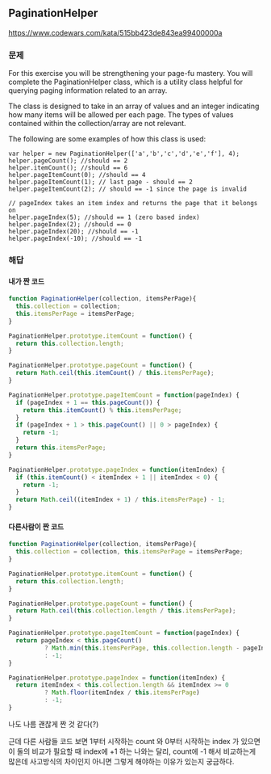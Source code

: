 ## PaginationHelper
https://www.codewars.com/kata/515bb423de843ea99400000a

### 문제
For this exercise you will be strengthening your page-fu mastery. You will complete the PaginationHelper class, which is a utility class helpful for querying paging information related to an array.

The class is designed to take in an array of values and an integer indicating how many items will be allowed per each page. The types of values contained within the collection/array are not relevant.

The following are some examples of how this class is used:
```
var helper = new PaginationHelper(['a','b','c','d','e','f'], 4);
helper.pageCount(); //should == 2
helper.itemCount(); //should == 6
helper.pageItemCount(0); //should == 4
helper.pageItemCount(1); // last page - should == 2
helper.pageItemCount(2); // should == -1 since the page is invalid

// pageIndex takes an item index and returns the page that it belongs on
helper.pageIndex(5); //should == 1 (zero based index)
helper.pageIndex(2); //should == 0
helper.pageIndex(20); //should == -1
helper.pageIndex(-10); //should == -1
```

### 해답
#### 내가 짠 코드
```javascript
function PaginationHelper(collection, itemsPerPage){
  this.collection = collection;
  this.itemsPerPage = itemsPerPage;
}

PaginationHelper.prototype.itemCount = function() {
  return this.collection.length;
}

PaginationHelper.prototype.pageCount = function() {
  return Math.ceil(this.itemCount() / this.itemsPerPage);
}

PaginationHelper.prototype.pageItemCount = function(pageIndex) {
  if (pageIndex + 1 == this.pageCount()) {
    return this.itemCount() % this.itemsPerPage;
  }
  if (pageIndex + 1 > this.pageCount() || 0 > pageIndex) {
    return -1;
  }
  return this.itemsPerPage;
}

PaginationHelper.prototype.pageIndex = function(itemIndex) {
  if (this.itemCount() < itemIndex + 1 || itemIndex < 0) {
    return -1;
  }
  return Math.ceil((itemIndex + 1) / this.itemsPerPage) - 1;
}
```

#### 다른사람이 짠 코드
```javascript
function PaginationHelper(collection, itemsPerPage){
  this.collection = collection, this.itemsPerPage = itemsPerPage;
}

PaginationHelper.prototype.itemCount = function() {
  return this.collection.length;
}

PaginationHelper.prototype.pageCount = function() {
  return Math.ceil(this.collection.length / this.itemsPerPage);
}

PaginationHelper.prototype.pageItemCount = function(pageIndex) {
  return pageIndex < this.pageCount()
          ? Math.min(this.itemsPerPage, this.collection.length - pageIndex * this.itemsPerPage)
          : -1;
}

PaginationHelper.prototype.pageIndex = function(itemIndex) {
  return itemIndex < this.collection.length && itemIndex >= 0
          ? Math.floor(itemIndex / this.itemsPerPage)
          : -1;
}
```


나도 나름 괜찮게 짠 것 같다(?)

근데 다른 사람들 코드 보면 1부터 시작하는 count 와 0부터 시작하는 index 가 있으면 이 둘의 비교가 필요할 때 index에 +1 하는 나와는 달리, count에 -1 해서 비교하는게 많은데 사고방식의 차이인지 아니면 그렇게 해야하는 이유가 있는지 궁금하다.